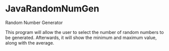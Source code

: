 # JavaRandomNumGen
Random Number Generator

This program will allow the user to select the number of random numbers to be generated.
Afterwards, it will show the minimum and maximum value, along with the average.
